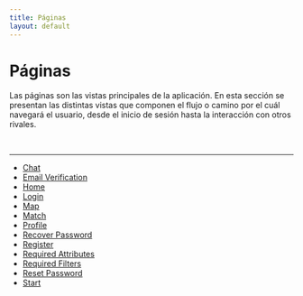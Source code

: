 ```yaml
---
title: Páginas
layout: default
---
```


# Páginas

Las páginas son las vistas principales de la aplicación. En esta sección se presentan las distintas vistas que componen el flujo o camino por el cuál navegará el usuario, desde el inicio de sesión hasta la interacción con otros rivales.

<br>

---

- [Chat](./chat)
- [Email Verification](./email_verification)
- [Home](./home)
- [Login](./login)
- [Map](./map)
- [Match](./match)
- [Profile](./profile)
- [Recover Password](./recover_password)
- [Register](./register)
- [Required Attributes](./required_attributes)
- [Required Filters](./required_filters)
- [Reset Password](./reset_password)
- [Start](./start)